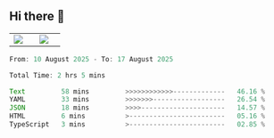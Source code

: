 ## Hi there 👋

<p align="center">
  <table align="center">
  <tr border="none">
  <td width="35%" align="center">
    <img  align="center"  src="http://github-profile-summary-cards.vercel.app/api/cards/stats?username=ricepunk&theme=github_dark" />
  </td>
    
  <td width="65%" align="center">
    <img  align="center"  src="http://github-profile-summary-cards.vercel.app/api/cards/profile-details?username=ricepunk&theme=github_dark" />
  </td>
  </tr>
  </table>
</p>

<!--START_SECTION:waka-->

```typescript
From: 10 August 2025 - To: 17 August 2025

Total Time: 2 hrs 5 mins

Text         58 mins         >>>>>>>>>>>>-------------   46.16 %
YAML         33 mins         >>>>>>>------------------   26.54 %
JSON         18 mins         >>>>---------------------   14.57 %
HTML         6 mins          >------------------------   05.16 %
TypeScript   3 mins          >------------------------   02.85 %
```

<!--END_SECTION:waka-->
